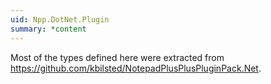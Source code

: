 ```yaml
---
uid: Npp.DotNet.Plugin
summary: *content
---
```


Most of the types defined here were extracted from <https://github.com/kbilsted/NotepadPlusPlusPluginPack.Net>.
